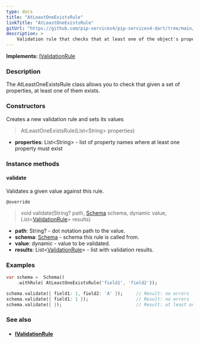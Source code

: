 ```yaml
---
type: docs
title: "AtLeastOneExistsRule"
linkTitle: "AtLeastOneExistsRule"
gitUrl: "https://github.com/pip-services4/pip-services4-dart/tree/main/pip-services4-data-dart"
description: >
    Validation rule that checks that at least one of the object's properties exists.
---
```


**Implements:** [IValidationRule](../ivalidation_rule)

### Description

The AtLeastOneExistsRule class allows you to check that given a set of properties, at least one of them exists. 

### Constructors
Creates a new validation rule and sets its values

> AtLeastOneExistsRule(List\<String\> properties)

- **properties**: List\<String\> - list of property names where at least one property must exist

### Instance methods

#### validate
Validates a given value against this rule.

`@override`
> void validate(String? path, [Schema](../schema) schema, dynamic value, List<[ValidationRule](../validation_result)> results)

- **path**: String? - dot notation path to the value.
- **schema**: [Schema](../schema) - schema this rule is called from.
- **value**: dynamic - value to be validated.
- **results**: List<[ValidationRule](../validation_result)> - list with validation results.

### Examples
```dart
var schema =  Schema()
    .withRule( AtLeastOneExistsRule('field1', 'field2'));

schema.validate({ field1: 1, field2: 'A' });     // Result: no errors
schema.validate({ field1: 1 });                  // Result: no errors
schema.validate({ });                            // Result: at least one of properties field1, field2 must exist

```

### See also
- #### [IValidationRule](../ivalidation_rule)
